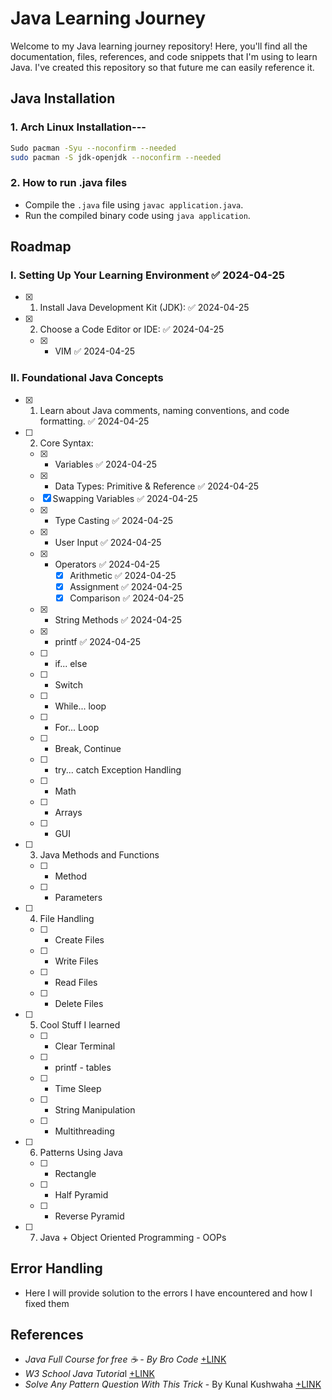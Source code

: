 # Java Learning Journey

Welcome to my Java learning journey repository! Here, you'll find all the documentation, files, references, and code snippets that I'm using to learn Java. I've created this repository so that future me can easily reference it.
## Java Installation

### 1. Arch Linux Installation---

```bash
Sudo pacman -Syu --noconfirm --needed
sudo pacman -S jdk-openjdk --noconfirm --needed
```

### 2. How to run .java files
- Compile the `.java` file using `javac application.java`.
- Run the compiled binary code using `java application`.

## Roadmap

### I. Setting Up Your Learning Environment ✅ 2024-04-25
- [x] 1. Install Java Development Kit (JDK): ✅ 2024-04-25
- [x] 2. Choose a Code Editor or IDE: ✅ 2024-04-25
    - [x] - VIM ✅ 2024-04-25
### II. Foundational Java Concepts 

- [x] 1. Learn about Java comments, naming conventions, and code formatting. ✅ 2024-04-25
- [ ] 2. Core Syntax:
    - [x] - Variables ✅ 2024-04-25
    - [x] - Data Types: Primitive & Reference ✅ 2024-04-25
    - [x] Swapping Variables ✅ 2024-04-25
    - [x] - Type Casting ✅ 2024-04-25
    - [x] - User Input ✅ 2024-04-25
    - [x] - Operators ✅ 2024-04-25
	    - [x] Arithmetic ✅ 2024-04-25
	    - [x] Assignment ✅ 2024-04-25
	    - [x] Comparison ✅ 2024-04-25
    - [x] - String Methods ✅ 2024-04-25
    - [x] - printf ✅ 2024-04-25
    - [ ] - if... else
    - [ ] - Switch
    - [ ] - While... loop
    - [ ] - For... Loop
    - [ ] - Break, Continue
    - [ ] - try... catch Exception Handling
    - [ ] - Math
    - [ ] - Arrays
    - [ ] - GUI

- [ ] 3. Java Methods and Functions
    - [ ] - Method 
    - [ ] - Parameters

- [ ] 4. File Handling
    - [ ] - Create Files
    - [ ] - Write Files
    - [ ] - Read Files
    - [ ] - Delete Files

- [ ] 5. Cool Stuff I learned
    - [ ] - Clear Terminal
    - [ ] - printf - tables
    - [ ] - Time Sleep
    - [ ] - String Manipulation
    - [ ] - Multithreading 

- [ ] 6. Patterns Using Java
    - [ ] - Rectangle
    - [ ] - Half Pyramid
    - [ ] - Reverse Pyramid

- [ ] 7. Java + Object Oriented Programming - OOPs
## Error Handling
- Here I will provide solution to the errors I have encountered and how I fixed them
## References 
- *Java Full Course for free ☕ - By Bro Code* [+LINK](https://www.youtube.com/watch?v=xk4_1vDrzzo)
- *W3 School Java Tutoria*l [+LINK](https://www.w3schools.com/java/default.asp)
- *Solve Any Pattern Question With This Trick* - By Kunal Kushwaha [+LINK](https://www.youtube.com/watch?v=lsOOs5J8ycw)